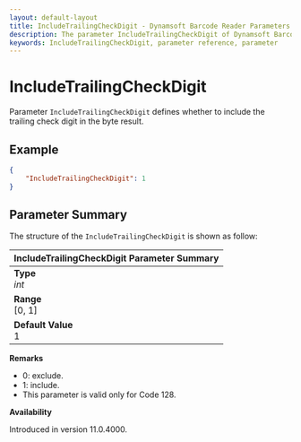 ```yaml
---
layout: default-layout
title: IncludeTrailingCheckDigit - Dynamsoft Barcode Reader Parameters
description: The parameter IncludeTrailingCheckDigit of Dynamsoft Barcode Reader defines whether to include the trailing check digit in the byte result.
keywords: IncludeTrailingCheckDigit, parameter reference, parameter
---
```


# IncludeTrailingCheckDigit

Parameter `IncludeTrailingCheckDigit` defines whether to include the trailing check digit in the byte result.

## Example

```json
{
    "IncludeTrailingCheckDigit": 1
}
```

## Parameter Summary

The structure of the `IncludeTrailingCheckDigit` is shown as follow:

| IncludeTrailingCheckDigit  Parameter Summary |
| :--------------------------------- |
| **Type**<br>*int* |
| **Range**<br>[0, 1] |
| **Default Value**<br>1 |

**Remarks**

- 0: exclude.
- 1: include.
- This parameter is valid only for Code 128.

**Availability**

Introduced in version 11.0.4000.